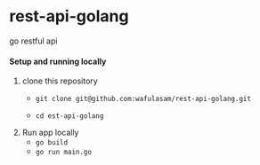# rest-api-golang
go restful api

#### Setup and running locally
1. clone this repository
    - `git clone git@github.com:wafulasam/rest-api-golang.git`
    
    - `cd est-api-golang`
2. Run app locally
    - `go build`
    - `go run main.go`
    
